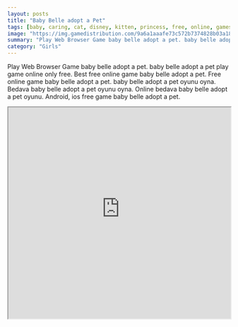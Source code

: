 ```yaml
---
layout: posts
title: "Baby Belle adopt a Pet"
tags: [baby, caring, cat, disney, kitten, princess, free, online, games, oyna, game, free, games, play, play, games]
image: "https://img.gamedistribution.com/9a6a1aaafe73c572b7374828b03a1881.jpg"
summary: "Play Web Browser Game baby belle adopt a pet. baby belle adopt a pet play game online only free. Best free online game baby belle adopt a pet. Free online game baby belle adopt a pet. baby belle adopt a pet oyunu oyna. Bedava baby belle adopt a pet oyunu oyna. Online bedava baby belle adopt a pet oyunu. Android, ios free game baby belle adopt a pet."
category: "Girls"
---
```


Play Web Browser Game baby belle adopt a pet. baby belle adopt a pet play game online only free. Best free online game baby belle adopt a pet. Free online game baby belle adopt a pet. baby belle adopt a pet oyunu oyna. Bedava baby belle adopt a pet oyunu oyna. Online bedava baby belle adopt a pet oyunu. Android, ios free game baby belle adopt a pet.

<iframe width="100%" height="480px;" src="https://flash.gamedistribution.com?game=9a6a1aaafe73c572b7374828b03a1881"></iframe>